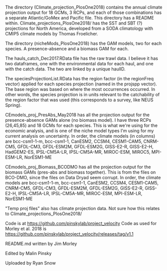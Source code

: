 The directory (Climate_projection_PlosOne2018) contains the annual climate projection output for 18 GCMs, 3 RCPs, and each of those combinations has a separate Atlantic/GoMex and Pacific file. This directory has a README within.
Climate_projections_PlosOne2018/ has the SST and SBT (?) projections for North America, developed from a SODA climatology with CMIP5 climate models by Thomas Froelicher.

The directory (nicheMods_PlosOne2018) has the GAM models, two for each species. A presence-absence and a biomass GAM for each. 

The hauls_catch_Dec2017.RData file has the raw trawl data. I believe it has two dataframes, one with the environmental data for each haul, and one with the catch data. The two are linked by a unique haulID. 

The speciesProjectionList.RData has the region factor (in the regionFreq vector) applied for each species projection (named in the projspp vector). The base region was based on where the most occurrences occurred. In other words, the species projection is in units relevant to the catchability of the region factor that was used (this corresponds to a survey, like NEUS Spring).

CEmodels_proj_PresAbs_May2018 has all the projection output for the presence-absence GAMs alone (no biomass model). I have three RCPs (26,45,85) and 18 GCMs for each species. This is what we're using for the economic analysis, and is one of the niche model types I'm using for my current analysis on uncertainty. In order, the climate models (in columns) are bcc-csm1-1-m, bcc-csm1-1, CanESM2, CCSM4, CESM1-CAM5, CNRM-CM5, GFDL-CM3, GFDL-ESM2M, GFDL-ESM2G, GISS-E2-R, GISS-E2-H, HadGEM2-ES, IPSL-CM5A-LR, IPSL-CM5A-MR, MIROC-ESM, MIROC5, MPI-ESM-LR, NorESM1-ME

CEmodels_proj_Biomass_BCODMO has all the projection output for the biomass GAMs (pres-abs and biomass together). This is from the files on BCO-DMO, since the files on Data Dryad seem corrupt. In order, the climate models are bcc-csm1-1-m, bcc-csm1-1, CanESM2, CCSM4, CESM1-CAM5, CNRM-CM5, GFDL-CM3, GFDL-ESM2M, GFDL-ESM2G, GISS-E2-R, GISS-E2-H, IPSL-CM5A-LR, IPSL-CM5A-MR, MIROC-ESM, MPI-ESM-LR, NorESM1-ME

"Temp proj files" also has climate projection data. Not sure how this relates to Climate_projections_PlosOne2018/

Code is at https://github.com/pinskylab/project_velocity
Code as used for Morley et al. 2018 is https://github.com/pinskylab/project_velocity/releases/tag/v1.1



README.md written by Jim Morley

Edited by Malin Pinsky

Uploaded by Ryan Snow
